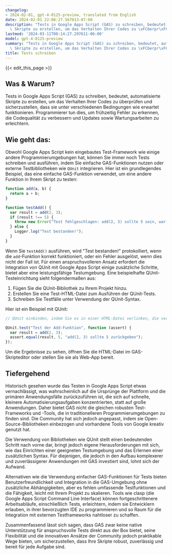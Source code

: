 ```yaml
---
changelog:
- 2024-02-01, gpt-4-0125-preview, translated from English
date: 2024-02-01 22:08:27.567013-07:00
description: "Tests in Google Apps Script (GAS) zu schreiben, bedeutet, automatisierte\
  \ Skripte zu erstellen, um das Verhalten Ihrer Codes zu \xFCberpr\xFCfen und\u2026"
lastmod: '2024-03-11T00:14:27.297611-06:00'
model: gpt-4-0125-preview
summary: "Tests in Google Apps Script (GAS) zu schreiben, bedeutet, automatisierte\
  \ Skripte zu erstellen, um das Verhalten Ihrer Codes zu \xFCberpr\xFCfen und\u2026"
title: Tests schreiben
---
```


{{< edit_this_page >}}

## Was & Warum?

Tests in Google Apps Script (GAS) zu schreiben, bedeutet, automatisierte Skripte zu erstellen, um das Verhalten Ihrer Codes zu überprüfen und sicherzustellen, dass sie unter verschiedenen Bedingungen wie erwartet funktionieren. Programmierer tun dies, um frühzeitig Fehler zu erkennen, die Codequalität zu verbessern und Updates sowie Wartungsarbeiten zu erleichtern.

## Wie geht das:

Obwohl Google Apps Script kein eingebautes Test-Framework wie einige andere Programmierumgebungen hat, können Sie immer noch Tests schreiben und ausführen, indem Sie einfache GAS-Funktionen nutzen oder externe Testbibliotheken wie `QUnit` integrieren. Hier ist ein grundlegendes Beispiel, das eine einfache GAS-Funktion verwendet, um eine andere Funktion in Ihrem Skript zu testen:

```javascript
function add(a, b) {
  return a + b;
}

function testAdd() {
  var result = add(2, 3);
  if (result !== 5) {
    throw new Error("Test fehlgeschlagen: add(2, 3) sollte 5 sein, war aber " + result);
  } else {
    Logger.log("Test bestanden!");
  }
}
```

Wenn Sie `testAdd()` ausführen, wird "Test bestanden!" protokolliert, wenn die `add`-Funktion korrekt funktioniert, oder ein Fehler ausgelöst, wenn dies nicht der Fall ist. Für einen anspruchsvolleren Ansatz erfordert die Integration von QUnit mit Google Apps Script einige zusätzliche Schritte, bietet aber eine leistungsfähige Testumgebung. Eine beispielhafte QUnit-Testeinrichtung sieht folgendermaßen aus:

1. Fügen Sie die QUnit-Bibliothek zu Ihrem Projekt hinzu.
2. Erstellen Sie eine Test-HTML-Datei zum Ausführen der QUnit-Tests.
3. Schreiben Sie Testfälle unter Verwendung der QUnit-Syntax.

Hier ist ein Beispiel mit QUnit:

```javascript
// QUnit einbinden, indem Sie es in einer HTML-Datei verlinken, die verwendet wird, um Ihre Tests auszuführen

QUnit.test("Test der Add-Funktion", function (assert) {
  var result = add(2, 3);
  assert.equal(result, 5, "add(2, 3) sollte 5 zurückgeben");
});
```

Um die Ergebnisse zu sehen, öffnen Sie die HTML-Datei im GAS-Skripteditor oder stellen Sie sie als Web-App bereit.

## Tiefergehend

Historisch gesehen wurde das Testen in Google Apps Script etwas vernachlässigt, was wahrscheinlich auf die Ursprünge der Plattform und die primären Anwendungsfälle zurückzuführen ist, die sich auf schnelle, kleinere Automatisierungsaufgaben konzentrierten, statt auf große Anwendungen. Daher bietet GAS nicht die gleichen robusten Test-Frameworks und -Tools, die in traditionelleren Programmierumgebungen zu finden sind. Die Community hat sich jedoch angepasst, indem sie Open-Source-Bibliotheken einbezogen und vorhandene Tools von Google kreativ genutzt hat.

Die Verwendung von Bibliotheken wie QUnit stellt einen bedeutenden Schritt nach vorne dar, bringt jedoch eigene Herausforderungen mit sich, wie das Einrichten einer geeigneten Testumgebung und das Erlernen einer zusätzlichen Syntax. Für diejenigen, die jedoch in den Aufbau komplexerer und zuverlässigerer Anwendungen mit GAS investiert sind, lohnt sich der Aufwand.

Alternativen wie die Verwendung einfacher GAS-Funktionen für Tests bieten Benutzerfreundlichkeit und Integration in die GAS-Umgebung ohne zusätzliche Abhängigkeiten, aber es fehlen umfassende Testfunktionen und die Fähigkeit, leicht mit Ihrem Projekt zu skalieren. Tools wie clasp (die Google Apps Script Command Line Interface) können fortgeschrittenere Arbeitsabläufe, einschließlich Tests, erleichtern, indem sie Entwicklern erlauben, in ihrer bevorzugten IDE zu programmieren und so Raum für die Integration mit externen Testframeworks nahtloser zu schaffen.

Zusammenfassend lässt sich sagen, dass GAS zwar keine native Unterstützung für anspruchsvolle Tests direkt aus der Box bietet, seine Flexibilität und die innovativen Ansätze der Community jedoch praktikable Wege bieten, um sicherzustellen, dass Ihre Skripte robust, zuverlässig und bereit für jede Aufgabe sind.

